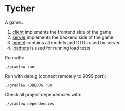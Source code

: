 Tycher
====================

A game...

 1. [client](client) implements the frontend side of the game
 2. [server](server) implements the backend side of the game
 3. [model](model) contains all models and DTOs used by server
 4. [loadtets](loadtests) is used for running load tests

Run with:

    ./gradlew run

Run with debug (connect remotely to 9099 port):

    ./gradlew -DDEBUG run

Check all project dependencies with:

    ./gradlew dependencies
